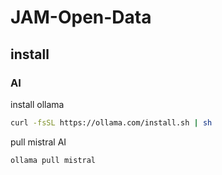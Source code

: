 # JAM-Open-Data

## install

### AI

install ollama

```bash
curl -fsSL https://ollama.com/install.sh | sh
```

pull mistral AI

```bash
ollama pull mistral
```
